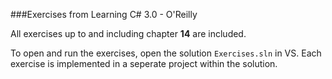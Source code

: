 ###Exercises from Learning C# 3.0 - O'Reilly

All exercises up to and including chapter **14** are included.

To open and run the exercises, open the solution `Exercises.sln` in VS. Each exercise is implemented in a seperate project within the solution.
